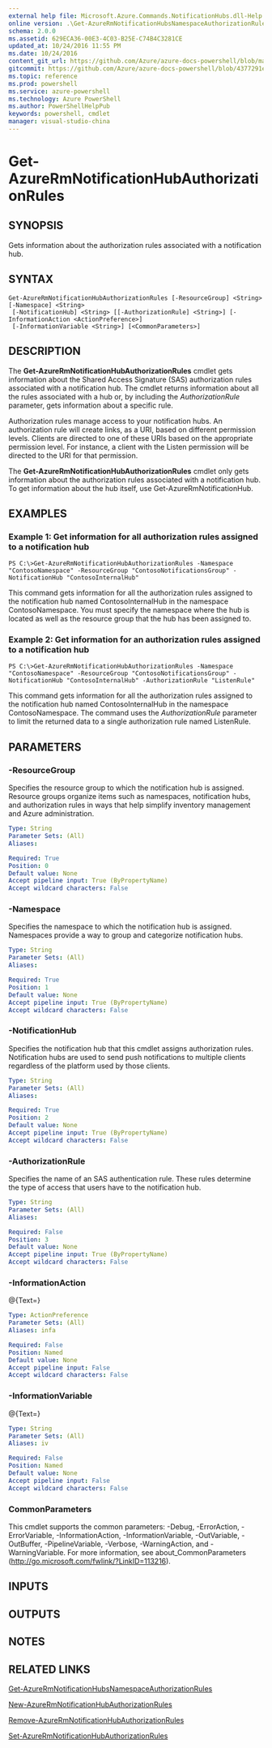 ```yaml
---
external help file: Microsoft.Azure.Commands.NotificationHubs.dll-Help.xml
online version: .\Get-AzureRmNotificationHubsNamespaceAuthorizationRules.md
schema: 2.0.0
ms.assetid: 629ECA36-00E3-4C03-B25E-C74B4C3281CE
updated_at: 10/24/2016 11:55 PM
ms.date: 10/24/2016
content_git_url: https://github.com/Azure/azure-docs-powershell/blob/master/azureps-cmdlets-docs/ResourceManager/AzureRM.NotificationHubs/v2.1.0/Get-AzureRmNotificationHubAuthorizationRules.md
gitcommit: https://github.com/Azure/azure-docs-powershell/blob/4377291ee360e58e2c1c5d644155daf6a0279055/azureps-cmdlets-docs/ResourceManager/AzureRM.NotificationHubs/v2.1.0/Get-AzureRmNotificationHubAuthorizationRules.md
ms.topic: reference
ms.prod: powershell
ms.service: azure-powershell
ms.technology: Azure PowerShell
ms.author: PowerShellHelpPub
keywords: powershell, cmdlet
manager: visual-studio-china
---
```


# Get-AzureRmNotificationHubAuthorizationRules

## SYNOPSIS
Gets information about the authorization rules associated with a notification hub.

## SYNTAX

```
Get-AzureRmNotificationHubAuthorizationRules [-ResourceGroup] <String> [-Namespace] <String>
 [-NotificationHub] <String> [[-AuthorizationRule] <String>] [-InformationAction <ActionPreference>]
 [-InformationVariable <String>] [<CommonParameters>]
```

## DESCRIPTION
The **Get-AzureRmNotificationHubAuthorizationRules** cmdlet gets information about the Shared Access Signature (SAS) authorization rules associated with a notification hub.
The cmdlet returns information about all the rules associated with a hub or, by including the *AuthorizationRule* parameter, gets information about a specific rule.

Authorization rules manage access to your notification hubs.
An authorization rule will create links, as a URI, based on different permission levels.
Clients are directed to one of these URIs based on the appropriate permission level.
For instance, a client with the Listen permission will be directed to the URI for that permission.

The **Get-AzureRmNotificationHubAuthorizationRules** cmdlet only gets information about the authorization rules associated with a notification hub.
To get information about the hub itself, use Get-AzureRmNotificationHub.

## EXAMPLES

### Example 1: Get information for all authorization rules assigned to a notification hub
```
PS C:\>Get-AzureRmNotificationHubAuthorizationRules -Namespace "ContosoNamespace" -ResourceGroup "ContosoNotificationsGroup" -NotificationHub "ContosoInternalHub"
```

This command gets information for all the authorization rules assigned to the notification hub named ContosoInternalHub in the namespace ContosoNamespace.
You must specify the namespace where the hub is located as well as the resource group that the hub has been assigned to.

### Example 2: Get information for an authorization rules assigned to a notification hub
```
PS C:\>Get-AzureRmNotificationHubAuthorizationRules -Namespace "ContosoNamespace" -ResourceGroup "ContosoNotificationsGroup" -NotificationHub "ContosoInternalHub" -AuthorizationRule "ListenRule"
```

This command gets information for all the authorization rules assigned to the notification hub named ContosoInternalHub in the namespace ContosoNamespace.
The command uses the *AuthorizationRule* parameter to limit the returned data to a single authorization rule named ListenRule.

## PARAMETERS

### -ResourceGroup
Specifies the resource group to which the notification hub is assigned.
Resource groups organize items such as namespaces, notification hubs, and authorization rules in ways that help simplify inventory management and Azure administration.

```yaml
Type: String
Parameter Sets: (All)
Aliases: 

Required: True
Position: 0
Default value: None
Accept pipeline input: True (ByPropertyName)
Accept wildcard characters: False
```

### -Namespace
Specifies the namespace to which the notification hub is assigned.
Namespaces provide a way to group and categorize notification hubs.

```yaml
Type: String
Parameter Sets: (All)
Aliases: 

Required: True
Position: 1
Default value: None
Accept pipeline input: True (ByPropertyName)
Accept wildcard characters: False
```

### -NotificationHub
Specifies the notification hub that this cmdlet assigns authorization rules.
Notification hubs are used to send push notifications to multiple clients regardless of the platform used by those clients.

```yaml
Type: String
Parameter Sets: (All)
Aliases: 

Required: True
Position: 2
Default value: None
Accept pipeline input: True (ByPropertyName)
Accept wildcard characters: False
```

### -AuthorizationRule
Specifies the name of an SAS authentication rule.
These rules determine the type of access that users have to the notification hub.

```yaml
Type: String
Parameter Sets: (All)
Aliases: 

Required: False
Position: 3
Default value: None
Accept pipeline input: True (ByPropertyName)
Accept wildcard characters: False
```

### -InformationAction
@{Text=}

```yaml
Type: ActionPreference
Parameter Sets: (All)
Aliases: infa

Required: False
Position: Named
Default value: None
Accept pipeline input: False
Accept wildcard characters: False
```

### -InformationVariable
@{Text=}

```yaml
Type: String
Parameter Sets: (All)
Aliases: iv

Required: False
Position: Named
Default value: None
Accept pipeline input: False
Accept wildcard characters: False
```

### CommonParameters
This cmdlet supports the common parameters: -Debug, -ErrorAction, -ErrorVariable, -InformationAction, -InformationVariable, -OutVariable, -OutBuffer, -PipelineVariable, -Verbose, -WarningAction, and -WarningVariable. For more information, see about_CommonParameters (http://go.microsoft.com/fwlink/?LinkID=113216).

## INPUTS

## OUTPUTS

## NOTES

## RELATED LINKS

[Get-AzureRmNotificationHubsNamespaceAuthorizationRules](./Get-AzureRmNotificationHubsNamespaceAuthorizationRules.md)

[New-AzureRmNotificationHubAuthorizationRules](./New-AzureRmNotificationHubAuthorizationRules.md)

[Remove-AzureRmNotificationHubAuthorizationRules](./Remove-AzureRmNotificationHubAuthorizationRules.md)

[Set-AzureRmNotificationHubAuthorizationRules](./Set-AzureRmNotificationHubAuthorizationRules.md)


